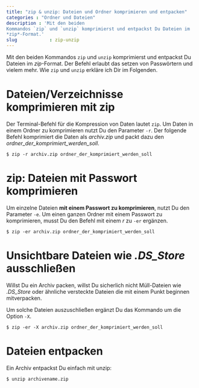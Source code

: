 ```yaml
---
title: "zip & unzip: Dateien und Ordner komprimieren und entpacken"
categories : "Ordner und Dateien"
description : 'Mit den beiden
Kommandos `zip` und `unzip` komprimierst und entpackst Du Dateien im
*zip*-Format.'
slug            : zip-unzip
---
```

Mit den beiden Kommandos `zip` und `unzip` komprimierst und entpackst Du
Dateien im *zip*-Format. Der Befehl erlaubt das setzen von Passwörtern
und vielem mehr. Wie `zip` und `unzip` erkläre ich Dir im Folgenden.
<!-- readmore -->

# Dateien/Verzeichnisse komprimieren mit zip

Der Terminal-Befehl für die Kompression von Daten lautet `zip`. Um Daten
in einem Ordner zu komprimieren nutzt Du den Parameter `-r`. Der
folgende Befehl komprimiert die Daten als *archiv.zip* und packt dazu
den *ordner\_der\_komprimiert\_werden\_soll*.

    $ zip -r archiv.zip ordner_der_komprimiert_werden_soll

# zip: Dateien mit Passwort komprimieren

Um einzelne Dateien **mit einem Passwort zu komprimieren**, nutzt Du den
Parameter `-e`. Um einen ganzen Ordner mit einem Passwort zu
komprimieren, musst Du den Befehl mit einem *r* zu `-er` ergänzen.

    $ zip -er archiv.zip ordner_der_komprimiert_werden_soll

# Unsichtbare Dateien wie *.DS\_Store* ausschließen

Willst Du ein Archiv packen, willst Du sicherlich nicht Müll-Dateien wie
*.DS\_Store* oder ähnliche versteckte Dateien die mit einem Punkt
beginnen mitverpacken.

Um solche Dateien auszuschließen ergänzt Du das Kommando um die Option
`-X`.

    $ zip -er -X archiv.zip ordner_der_komprimiert_werden_soll

# Dateien entpacken

Ein Archiv entpackst Du einfach mit unzip:

    $ unzip archivename.zip
